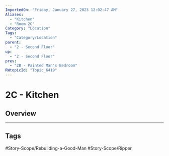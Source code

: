 ```yaml
---
ImportedOn: "Friday, January 27, 2023 12:02:47 AM"
Aliases:
  - "Kitchen"
  - "Room 2C"
Category: "Location"
Tags:
  - "Category/Location"
parent:
  - "2 - Second Floor"
up:
  - "2 - Second Floor"
prev:
  - "2B - Painted Man's Bedroom"
RWtopicId: "Topic_6419"
---
```

# 2C - Kitchen
## Overview

---
## Tags
#Story-Scope/Rebuilding-a-Good-Man #Story-Scope/Ripper


